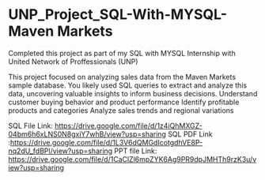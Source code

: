 # UNP_Project_SQL-With-MYSQL-Maven Markets

Completed this project as part of my SQL with MYSQL Internship with United Network of Proffessionals (UNP)

This project focused on analyzing sales data from the Maven Markets sample database. You likely used SQL queries to extract and analyze this data, uncovering valuable insights to inform business decisions.
Understand customer buying behavior and product performance
Identify profitable products and categories
Analyze sales trends and regional variations 

SQL File Link: https://drive.google.com/file/d/1z4iQhMXGZ-04bm6h6xLNS0N8gxiY7whB/view?usp=sharing
SQL PDF Link :https://drive.google.com/file/d/1L3V6dQMGdIcotgdhVE8P-nq2dU_fdBPl/view?usp=sharing
PPT file Link: https://drive.google.com/file/d/1CaClZl6mpZYK6Ag9PR9dpJMHTh9rzK3u/view?usp=sharing
